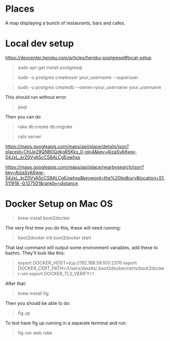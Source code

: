 Places
======
A map displaying a bunch of restaurants, bars and cafes.

Local dev setup
===============

https://devcenter.heroku.com/articles/heroku-postgresql#local-setup

> sudo apt-get install postgresql

> sudo -u postgres createuser your_username --superuser

> sudo -u postgres createdb --owner=your_username your_username

This should run without error

> psql

Then you can do

> rake db:create db:migrate

> rails server

https://maps.googleapis.com/maps/api/place/details/json?placeid=ChIJe29QNB0QdkgR5Kkx_0-jdo4&key=AIzaSyA6ww-54JxL_krZ0VyA5cCS8ALCgEowhss

https://maps.googleapis.com/maps/api/place/nearbysearch/json?key=AIzaSyA6ww-54JxL_krZ0VyA5cCS8ALCgEowhss&keyword=the%20ledbury&location=51.511918,-0.127501&rankby=distance


Docker Setup on Mac OS
============

> brew install boot2docker

The very first time you do this, these will need running:
> boot2docker init
> boot2docker start

That last command will output some environment variables, add these to bashrc. They'll look like this:
> export DOCKER_HOST=tcp://192.168.59.103:2376
> export DOCKER_CERT_PATH=/Users/dwatts/.boot2docker/certs/boot2docker-vm
> export DOCKER_TLS_VERIFY=1

After that:
> brew install fig

Then you should be able to do:
> fig up

To test have fig up running in a separate terminal and run:
> fig run web rake